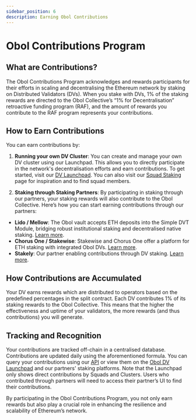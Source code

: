 ```yaml
---
sidebar_position: 6
description: Earning Obol Contributions
---
```


# Obol Contributions Program

## What are Contributions?

The Obol Contributions Program acknowledges and rewards participants for their efforts in scaling and decentralising the Ethereum network by staking on Distributed Validators (DVs). When you stake with DVs, 1% of the staking rewards are directed to the Obol Collective’s “1% for Decentralisation” retroactive funding program (RAF), and the amount of rewards you contribute to the RAF program represents your contributions.

## How to Earn Contributions

You can earn contributions by:

1. **Running your own DV Cluster**: You can create and manage your own DV cluster using our Launchpad. This allows you to directly participate in the network's decentralisation efforts and earn contributions. To get started, visit our [DV Launchpad](https://launchpad.obol.org). You can also visit our [Squad Staking](https://squadstaking.com) page for inspiration and to find squad members.

2. **Staking through Staking Partners**: By participating in staking through our partners, your staking rewards will also contribute to the Obol Collective. Here’s how you can start earning contributions through our partners:

- **Lido / Mellow**: The Obol vault accepts ETH deposits into the Simple DVT Module, bridging robust institutional staking and decentralised native staking. [Learn more](https://lido.fi).
- **Chorus One / Stakewise**: Stakewise and Chorus One offer a platform for ETH staking with integrated Obol DVs. [Learn more](https://opus.chorus.one/pool/stake).
- **Stakely**: Our partner enabling contributions through DV staking. [Learn more](https://stakely.io/).

## How Contributions are Accumulated

Your DV earns rewards which are distributed to operators based on the predefined percentages in the split contract. Each DV contributes 1% of its staking rewards to the Obol Collective. This means that the higher the effectiveness and uptime of your validators, the more rewards (and thus contributions) you will generate.

## Tracking and Recognition

Your contributions are tracked off-chain in a centralised database. Contributions are updated daily using the aforementioned formula. You can query your contributions using our [API](https://docs.obol.org/api) or view them on the [Obol DV Launchpad](https://launchpad.obol.org/cluster/list/) and our partners' staking platforms. Note that the Launchpad only shows direct contributions by Squads and Clusters. Users who contributed through partners will need to access their partner’s UI to find their contributions.

By participating in the Obol Contributions Program, you not only earn rewards but also play a crucial role in enhancing the resilience and scalability of Ethereum’s network.